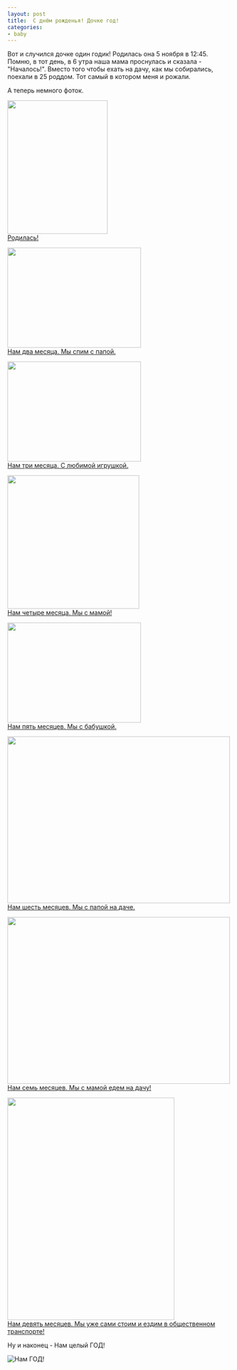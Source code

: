 ```yaml
---
layout: post
title:  С днём рожденья! Дочке год!
categories:
- baby
---
```

Вот и случился дочке один годик! Родилась она 5 ноября в 12:45. Помню, в тот день, в 6 утра наша мама проснулась и сказала - "Началось!". Вместо того чтобы ехать на дачу, как мы собирались, поехали в 25 роддом. Тот самый в котором меня и рожали.

А теперь немного фоток.

<a href="http://fotki.yandex.ru/users/jarelle/view/344919/"><img src="http://img-fotki.yandex.ru/get/5700/jarelle.4/0_54357_4f9a5b7d_M.jpg" width="225" height="300" title="" alt="" border="0"/></a><br/><a href="http://fotki.yandex.ru/users/jarelle/view/344919/">Родилась!</a>


<a href="http://fotki.yandex.ru/users/jarelle/view/346371/"><img src="http://img-fotki.yandex.ru/get/5501/jarelle.6/0_54903_2a0a0c6c_M.jpg" width="300" height="225" title="" alt="" border="0"/></a><br/><a href="http://fotki.yandex.ru/users/jarelle/view/346371/">Нам два месяца. Мы спим с папой.</a>


<a href="http://fotki.yandex.ru/users/jarelle/view/367871/"><img src="http://img-fotki.yandex.ru/get/4513/jarelle.8/0_59cff_8fe2bc32_M.jpg" width="300" height="225" title="" alt="" border="0"/></a><br/><a href="http://fotki.yandex.ru/users/jarelle/view/367871/">Нам три месяца. С любимой игрушкой.</a>


<a href="http://fotki.yandex.ru/users/jarelle/view/374179/"><img src="http://img-fotki.yandex.ru/get/5208/jarelle.9/0_5b5a3_ed42f424_M.jpg" width="296" height="300" title="" alt="" border="0"/></a><br/><a href="http://fotki.yandex.ru/users/jarelle/view/374179/">Нам четыре месяца. Мы с мамой!</a>


<a href="http://fotki.yandex.ru/users/jarelle/view/386293/"><img src="http://img-fotki.yandex.ru/get/4809/jarelle.b/0_5e4f5_d73f553d_M.jpg" width="300" height="225" title="" alt="" border="0"/></a><br/><a href="http://fotki.yandex.ru/users/jarelle/view/386293/">Нам пять месяцев. Мы с бабушкой.</a>


<a href="http://fotki.yandex.ru/users/jarelle/view/403469/"><img src="http://img-fotki.yandex.ru/get/5807/jarelle.18/0_6280d_b7a6fe04_L.jpg" width="500" height="375" title="" alt="" border="0"/></a><br/><a href="http://fotki.yandex.ru/users/jarelle/view/403469/">Нам шесть месяцев. Мы с папой на даче.</a>


<a href="http://fotki.yandex.ru/users/jarelle/view/403485/"><img src="http://img-fotki.yandex.ru/get/5706/jarelle.18/0_6281d_96fa1c1d_L.jpg" width="500" height="375" title="" alt="" border="0"/></a><br/><a href="http://fotki.yandex.ru/users/jarelle/view/403485/">Нам семь месяцев. Мы с мамой едем на дачу!</a>


<a href="http://fotki.yandex.ru/users/jarelle/view/447772/"><img src="http://img-fotki.yandex.ru/get/4610/18394142.2f/0_6d51c_bb9aca06_L.jpg" width="375" height="500" title="" alt="" border="0"/></a><br/><a href="http://fotki.yandex.ru/users/jarelle/view/447772/">Нам девять месяцев. Мы уже сами стоим и ездим в общественном транспорте!</a>

Ну и наконец - Нам целый ГОД!

![Нам ГОД!](https://lh5.googleusercontent.com/-hOXEJXgXIUU/TrT2RupreEI/AAAAAAAAAZE/7IKnVV3JNKE/s320/PB054281.JPG)